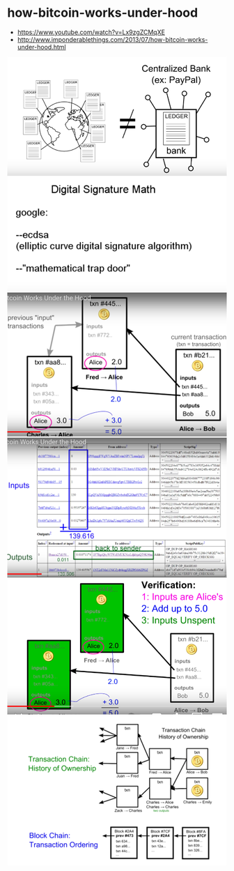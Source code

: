 # how-bitcoin-works-under-hood

* https://www.youtube.com/watch?v=Lx9zgZCMqXE
* http://www.imponderablethings.com/2013/07/how-bitcoin-works-under-hood.html

![](./lec2_1.png)
![](./lec2_2.png)
![](./lec2_3.png)
![](./lec2_4.png)
![](./lec2_5.png)
![](./lec2_6.png)
